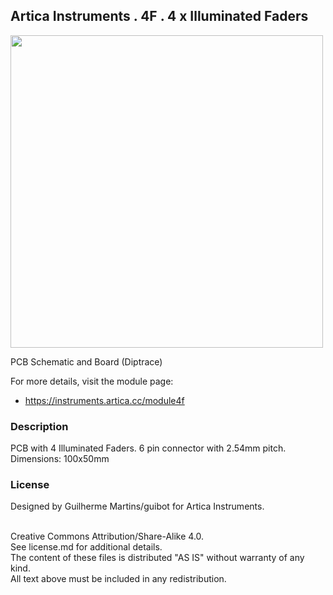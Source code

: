 ## Artica Instruments . 4F . 4 x Illuminated Faders

<img src="http://drive.google.com/uc?export=view&id=1Vwr8EzIaGxRxdtKWvYioppJhvon4i2d0" width="500px"><br/>

PCB Schematic and Board (Diptrace)

For more details, visit the module page:
* https://instruments.artica.cc/module4f

### Description

PCB with 4 Illuminated Faders.
6 pin connector with 2.54mm pitch.
Dimensions: 100x50mm

### License

Designed by Guilherme Martins/guibot for Artica Instruments.<br/><br/>

Creative Commons Attribution/Share-Alike 4.0.<br/>
See license.md for additional details.<br/>
The content of these files is distributed "AS IS" without warranty of any kind.<br/>
All text above must be included in any redistribution.
